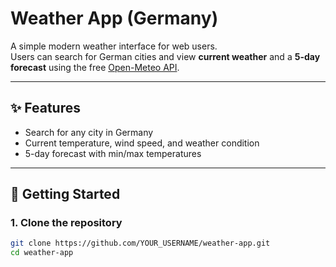 # Weather App (Germany)

A simple modern weather interface for web users.  
Users can search for German cities and view **current weather** and a **5-day forecast** using the free [Open-Meteo API](https://open-meteo.com/).

---

## ✨ Features
- Search for any city in Germany
- Current temperature, wind speed, and weather condition
- 5-day forecast with min/max temperatures

---

## 🚀 Getting Started

### 1. Clone the repository
```bash
git clone https://github.com/YOUR_USERNAME/weather-app.git
cd weather-app
